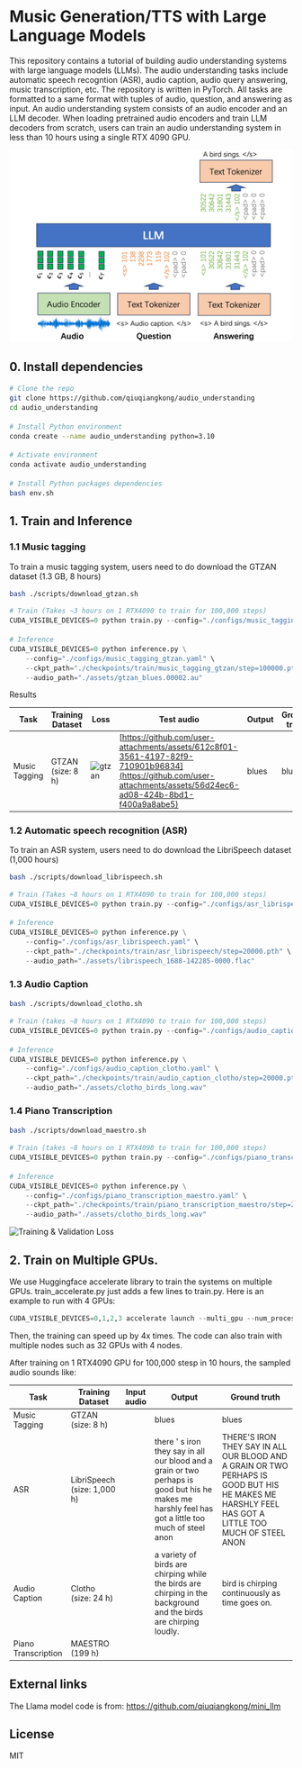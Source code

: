 # Music Generation/TTS with Large Language Models

This repository contains a tutorial of building audio understanding systems with large language models (LLMs). The audio understanding tasks include automatic speech recogntion (ASR), audio caption, audio query answering, music transcription, etc. The repository is written in PyTorch. All tasks are formatted to a same format with tuples of audio, question, and answering as input. An audio understanding system consists of an audio encoder and an LLM decoder. When loading pretrained audio encoders and train LLM decoders from scratch, users can train an audio understanding system in less than 10 hours using a single RTX 4090 GPU.

<img src="./assets/figs/framework.png" width="600">

## 0. Install dependencies

```bash
# Clone the repo
git clone https://github.com/qiuqiangkong/audio_understanding
cd audio_understanding

# Install Python environment
conda create --name audio_understanding python=3.10

# Activate environment
conda activate audio_understanding

# Install Python packages dependencies
bash env.sh
```

## 1. Train and Inference

### 1.1 Music tagging

To train a music tagging system, users need to do download the GTZAN dataset (1.3 GB, 8 hours)

```bash
bash ./scripts/download_gtzan.sh
```

```python
# Train (Takes ~3 hours on 1 RTX4090 to train for 100,000 steps)
CUDA_VISIBLE_DEVICES=0 python train.py --config="./configs/music_tagging_gtzan.yaml"

# Inference
CUDA_VISIBLE_DEVICES=0 python inference.py \
	--config="./configs/music_tagging_gtzan.yaml" \
	--ckpt_path="./checkpoints/train/music_tagging_gtzan/step=100000.pth" \
	--audio_path="./assets/gtzan_blues.00002.au"
```

Results

| Task                | Training Dataset            | Loss                                                                                       | Test audio                                                                      |Output   | Ground truth  |
|---------------------|-----------------------------|--------------------------------------------------------------------------------------------|---------------------------------------------------------------------------------|---------|---------------|
| Music Tagging       | GTZAN (size: 8 h)           | ![gtzan](https://github.com/user-attachments/assets/2966581f-c53b-4ab6-982d-1617531baeca)  | [https://github.com/user-attachments/assets/612c8f01-3561-4197-82f9-710901b96834](https://github.com/user-attachments/assets/56d24ec6-ad08-424b-8bd1-f400a9a8abe5) |blues    | blues         |





### 1.2 Automatic speech recognition (ASR)

To train an ASR system, users need to do download the LibriSpeech dataset (1,000 hours)

```bash
bash ./scripts/download_librispeech.sh
```

```python
# Train (Takes ~8 hours on 1 RTX4090 to train for 100,000 steps)
CUDA_VISIBLE_DEVICES=0 python train.py --config="./configs/asr_librispeech.yaml"

# Inference
CUDA_VISIBLE_DEVICES=0 python inference.py \
	--config="./configs/asr_librispeech.yaml" \
	--ckpt_path="./checkpoints/train/asr_librispeech/step=20000.pth" \
	--audio_path="./assets/librispeech_1688-142285-0000.flac"
```

### 1.3 Audio Caption
```bash
bash ./scripts/download_clotho.sh
```

```python
# Train (takes ~8 hours on 1 RTX4090 to train for 100,000 steps)
CUDA_VISIBLE_DEVICES=0 python train.py --config="./configs/audio_caption_clotho.yaml"

# Inference
CUDA_VISIBLE_DEVICES=0 python inference.py \
	--config="./configs/audio_caption_clotho.yaml" \
	--ckpt_path="./checkpoints/train/audio_caption_clotho/step=20000.pth" \
	--audio_path="./assets/clotho_birds_long.wav"
```

### 1.4 Piano Transcription
```bash
bash ./scripts/download_maestro.sh
```

```python
# Train (takes ~8 hours on 1 RTX4090 to train for 100,000 steps)
CUDA_VISIBLE_DEVICES=0 python train.py --config="./configs/piano_transcription_maestro.yaml"

# Inference
CUDA_VISIBLE_DEVICES=0 python inference.py \
	--config="./configs/piano_transcription_maestro.yaml" \
	--ckpt_path="./checkpoints/train/piano_transcription_maestro/step=20000.pth" \
	--audio_path="./assets/clotho_birds_long.wav"
```

![Training & Validation Loss](assets/result_loss.png)

## 2. Train on Multiple GPUs.

We use Huggingface accelerate library to train the systems on multiple GPUs. train_accelerate.py just adds a few lines to train.py. Here is an example to run with 4 GPUs:

```python
CUDA_VISIBLE_DEVICES=0,1,2,3 accelerate launch --multi_gpu --num_processes 4 train_accelerate.py --config="./configs/asr_librispeech.yaml"
```

Then, the training can speed up by 4x times. The code can also train with multiple nodes such as 32 GPUs with 4 nodes.

After training on 1 RTX4090 GPU for 100,000 stesp in 10 hours, the sampled audio sounds like:


| Task                | Training Dataset            | Input audio                                                              | Output                                                                                                                                               | Ground truth                                                                                                                                       |
|---------------------|-----------------------------|--------------------------------------------------------------------------|------------------------------------------------------------------------------------------------------------------------------------------------------| ---------------------------------------------------------------------------------------------------------------------------------------------------|
| Music Tagging       | GTZAN (size: 8 h)           |                                                                          | blues                                                                                                                                                | blues                                                                                                                                              |
| ASR                 | LibriSpeech (size: 1,000 h) |                                                                          | there ' s iron they say in all our blood and a grain or two perhaps is good but his he makes me harshly feel has got a little too much of steel anon | THERE'S IRON THEY SAY IN ALL OUR BLOOD AND A GRAIN OR TWO PERHAPS IS GOOD BUT HIS HE MAKES ME HARSHLY FEEL HAS GOT A LITTLE TOO MUCH OF STEEL ANON |
| Audio Caption       | Clotho (size: 24 h)         |                                                                          | a variety of birds are chirping while the birds are chirping in the background and the birds are chirping loudly.                                    | bird is chirping continuously as time goes on.                                                                                                     |
| Piano Transcription | MAESTRO (199 h)             |                                                                          | 


























## External links

The Llama model code is from: https://github.com/qiuqiangkong/mini_llm

## License

MIT

